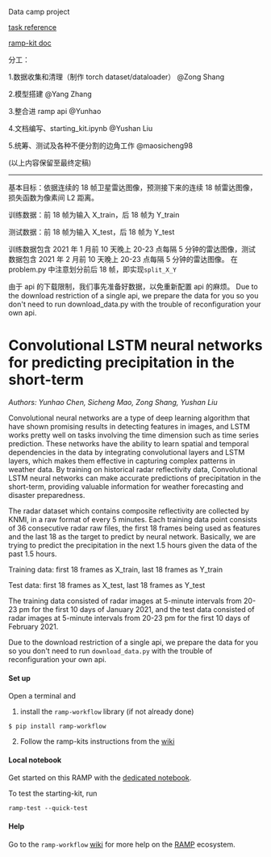 Data camp project

[task reference](https://github.com/ramp-kits/solar_wind.git)

[ramp-kit doc](https://paris-saclay-cds.github.io/ramp-docs/ramp-workflow/stable/workflow.html)

分工：

1.数据收集和清理（制作 torch dataset/dataloader）
@Zong Shang

2.模型搭建
@Yang Zhang

3.整合进 ramp api
@Yunhao

4.文档编写、starting_kit.ipynb
@Yushan Liu

5.统筹、测试及各种不便分割的边角工作
@maosicheng98

(以上内容保留至最终定稿)

---

基本目标：依据连续的 18 帧卫星雷达图像，预测接下来的连续 18 帧雷达图像，损失函数为像素间 L2 距离。

训练数据：前 18 帧为输入 X_train，后 18 帧为 Y_train

测试数据：前 18 帧为输入 X_test，后 18 帧为 Y_test

训练数据包含 2021 年 1 月前 10 天晚上 20-23 点每隔 5 分钟的雷达图像，测试数据包含 2021 年 2 月前 10 天晚上 20-23 点每隔 5 分钟的雷达图像。
在 problem.py 中注意划分前后 18 帧，即实现`split_X_Y`

由于 api 的下载限制，我们事先准备好数据，以免重新配置 api 的麻烦。
Due to the download restriction of a single api, we prepare the data for you so you don't need to run download_data.py with the trouble of reconfiguration your own api.


# Convolutional LSTM neural networks for predicting precipitation in the short-term

_Authors: Yunhao Chen, Sicheng Mao, Zong Shang, Yushan Liu_


Convolutional neural networks are a type of deep learning algorithm that have shown promising results in detecting features in images, and LSTM works pretty well on tasks involving the time dimension such as time series prediction. These networks have the ability to learn spatial and temporal dependencies in the data by integrating convolutional layers and LSTM layers, which makes them effective in capturing complex patterns in weather data. By training on historical radar reflectivity data, Convolutional LSTM neural networks can make accurate predictions of precipitation in the short-term, providing valuable information for weather forecasting and disaster preparedness.

The radar dataset which contains composite reflectivity are collected by KNMI, in a raw format of every 5 minutes. Each training data point consists of 36 consecutive radar raw files, the first 18 frames being used as features and the last 18 as the target to predict by neural network. Basically, we are trying to predict the precipitation in the next 1.5 hours given the data of the past 1.5 hours.

Training data: first 18 frames as X_train, last 18 frames as Y_train

Test data: first 18 frames as X_test, last 18 frames as Y_test

The training data consisted of radar images at 5-minute intervals from 20-23 pm for the first 10 days of January 2021, and the test data consisted of radar images at 5-minute intervals from 20-23 pm for the first 10 days of February 2021.

Due to the download restriction of a single api, we prepare the data for you so you don't need to run `download_data.py` with the trouble of reconfiguration your own api.

#### Set up

Open a terminal and

1. install the `ramp-workflow` library (if not already done)
  ```
  $ pip install ramp-workflow
  ```
  
2. Follow the ramp-kits instructions from the [wiki](https://github.com/paris-saclay-cds/ramp-workflow/wiki/Getting-started-with-a-ramp-kit)

#### Local notebook

Get started on this RAMP with the [dedicated notebook](precipitation_forecast_starting_kit.ipynb).

To test the starting-kit, run


```
ramp-test --quick-test
```


#### Help
Go to the `ramp-workflow` [wiki](https://github.com/paris-saclay-cds/ramp-workflow/wiki) for more help on the [RAMP](https://ramp.studio) ecosystem.
